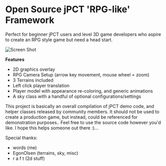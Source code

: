 # Open Source jPCT 'RPG-like' Framework
Perfect for beginner jPCT users and level 3D game developers who aspire to create an RPG style game but need a head start.

![Screen Shot](https://i.imgur.com/m7J9yQc.jpg)

**Features**
- 2D graphics overlay
- RPG Camera Setup (arrow key movement, mouse wheel = zoom)
- 3 Terrains included
- Left click player translation 
- Player model with appearance re-coloring, and generic animations
- A sky class with a handful of optional configurations/settings

This project is basically an overall compilation of jPCT demo code, and helper classes released by community members. It should not be used to create a production game, but instead, could be referenced for demonstration purposes..
Feel free to use the source code however you'd like. I hope this helps someone out there :)...

Special thanks:
- words (me)
- EgonOlsen (terrains, sky, misc)
- r a f t (2d stuff)